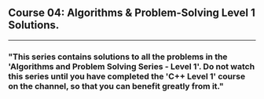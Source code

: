 ## Course 04: Algorithms & Problem-Solving Level 1 Solutions.

---

### "This series contains solutions to all the problems in the 'Algorithms and Problem Solving Series - Level 1'. Do not watch this series until you have completed the 'C++ Level 1' course on the channel, so that you can benefit greatly from it."
